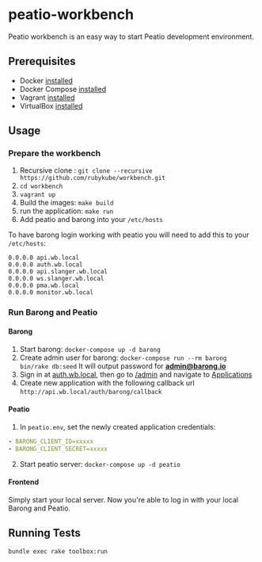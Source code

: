 # peatio-workbench

Peatio workbench is an easy way to start Peatio development environment.

## Prerequisites

- Docker [installed](https://docs.docker.com/engine/installation/)
- Docker Compose [installed](https://docs.docker.com/compose/install/)
- Vagrant [installed](https://www.vagrantup.com/downloads.html)
- VirtualBox [installed](https://www.virtualbox.org/)

## Usage


### Prepare the workbench

1. Recursive clone : `git clone --recursive https://github.com/rubykube/workbench.git`
2. `cd workbench`
3. `vagrant up`
2. Build the images: `make build`
3. run the application: `make run`
4. Add peatio and barong into your `/etc/hosts`

To have barong login working with peatio you will need to add this to your `/etc/hosts`:

```
0.0.0.0 api.wb.local
0.0.0.0 auth.wb.local
0.0.0.0 api.slanger.wb.local
0.0.0.0 ws.slanger.wb.local
0.0.0.0 pma.wb.local
0.0.0.0 monitor.wb.local
```

### Run Barong and Peatio

#### Barong

1. Start barong: `docker-compose up -d barong`
2. Create admin user for barong: `docker-compose run --rm barong bin/rake db:seed`
   It will output password for **admin@barong.io**
3. Sign in at [auth.wb.local](http://auth.wb.local), then go to [/admin](http://auth.wb.local/admin)
   and navigate to [Applications](http://auth.wb.local/oauth/applications)
4. Create new application with the following callback url `http://api.wb.local/auth/barong/callback`

#### Peatio

1. In `peatio.env`, set the newly created application credentials:

```yaml
- BARONG_CLIENT_ID=xxxxx
- BARONG_CLIENT_SECRET=xxxxx
```

2. Start peatio server: `docker-compose up -d peatio`

#### Frontend

Simply start your local server. Now you're able to log in with your local Barong and Peatio.

## Running Tests

```
bundle exec rake toolbox:run
```
